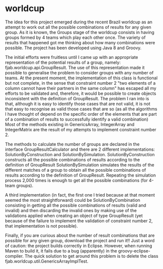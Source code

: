 worldcup
========

The idea for this project emerged during the recent Brazil worldcup as an attempt to work out all the possible 
combinations of results for any given group. As it is known, the Groups stage of the worldcup consists in having groups formed by 4 teams which play each other once. The variety of results that happened got me thinking about how many combinations were possible.
The project has been developed using Java 8 and Groovy.

The initial efforts were fruitless until I came up with an appropriate representation of the potential results of a group, namely: fjab.worldcup.api.GroupResult. The use of this representation made it possible to generalise the problem to consider groups with any number of teams.
At the present moment, the implementation of this class is functional but not complete, in the sense that constraint number 2 "two elements of a column cannot have their partners in the same column" has escaped all my efforts to be validated and, therefore, it would be possible to create objects inconsistent with the definition of GroupResult. The problem I ran into is that, although it is easy to identify those cases that are not valid, it is not that easy to recognise as valid those cases that are so (as all the algorithms I have thought of depend on the specific order of the elements that are part of a combination of results to successfully identify a valid combination)
Most of the methods existing in GenericsArray, IntegerArray and IntegerMatrix are the result of my attempts to implement constraint number 2.

The methods to calculate the number of groups are declared in the interface GroupResultCalculator and there are 2 different implementations: SolutionByConstruction and SolutionBySimulation.
SolutionByConstruction constructs all the possible combinations of results according to the definition of GroupResult
SolutionBySimulation simulates the results of the different matches of a group to obtain all the possible combinations of results according to the definition of GroupResult. Repeating the simulation process 2,000 times is enough to get all the possible combinations (for 4-team groups).

A third implementation (in fact, the first one I tried because at that moment seemed the most straightforward) could be SolutionByCombination consisting in getting all the possible combinations of results (valid and invalid) and then discarding the invalid ones by making use of the validations applied when creating an object of type GroupResult (yet because of the failure to implement the validation of constraint number 2, that implementation is not possible).

Finally, if you are curious about the number of result combinations that are possible for any given group, download the project and run it!!
Just a word of caution: the project builds correctly in Eclipse. However, when running Maven to build it, it fails due to a bug (apparently) in the groovy-eclipse-compiler. The quick solution to get around this problem is to delete the class fjab.worldcup.util.GenericsArrayImplTest.





